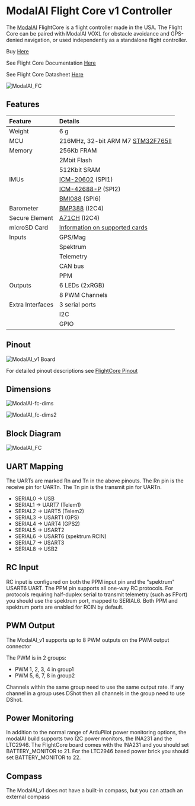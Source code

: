 # ModalAI Flight Core v1 Controller

The [ModalAI](http://www.modalai.com/) FlightCore is a flight controller made in the USA. 
The Flight Core can be paired with ModalAI VOXL for obstacle avoidance and GPS-denied navigation, or used independently as a standalone flight controller.

Buy [Here](https://www.modalai.com/products/flight-core)

See Flight Core Documentation [Here](https://docs.modalai.com/flight-core/)

See Flight Core Datasheet [Here](https://docs.modalai.com/flight-core-datasheets/)

![ModalAI_FC](flight-core.jpg "modal-fc")

## Features

| Feature          | Details                                                                                                                                                         |
|:-----------------|:----------------------------------------------------------------------------------------------------------------------------------------------------------------|
| Weight           | 6 g                                                                                                                                                             |
| MCU              | 216MHz, 32-bit ARM M7 [STM32F765II](https://www.st.com/en/microcontrollers-microprocessors/stm32f765ii.html)                                                    |
| Memory           | 256Kb FRAM                                                                                                                                                      |
|                  | 2Mbit Flash                                                                                                                                                     |
|                  | 512Kbit SRAM                                                                                                                                                    |
| IMUs             | [ICM-20602](https://www.invensense.com/products/motion-tracking/6-axis/icm-20602/) (SPI1)                                                                       |
|                  | [ICM-42688-P](https://invensense.tdk.com/products/motion-tracking/6-axis/icm-42688-p/) (SPI2)                                                                   |
|                  | [BMI088](https://www.bosch-sensortec.com/bst/products/all_products/bmi088_1) (SPI6)                                                                             |
| Barometer        | [BMP388](https://www.bosch-sensortec.com/bst/products/all_products/bmp388) (I2C4)                                                                               |
| Secure Element   | [A71CH](https://www.nxp.com/products/security-and-authentication/authentication/plug-and-trust-the-fast-easy-way-to-deploy-secure-iot-connections:A71CH) (I2C4) |
| microSD Card     | [Information on supported cards](https://dev.px4.io/v1.9.0/en/log/logging.html#sd-cards)                                                                        |
| Inputs           | GPS/Mag                                                                                                                                                         |
|                  | Spektrum                                                                                                                                                        |
|                  | Telemetry                                                                                                                                                       |
|                  | CAN bus                                                                                                                                                         |
|                  | PPM                                                                                                                                                             |
| Outputs          | 6 LEDs (2xRGB)                                                                                                                                                  |
|                  | 8 PWM Channels                                                                                                                                                  |
| Extra Interfaces | 3 serial ports                                                                                                                                                  |
|                  | I2C                                                                                                                                                             |
|                  | GPIO                                                                                                                                                            |


## Pinout

![ModalAI_v1 Board](fc-overlay-top-144-dpi.jpg "ModalAI_v1")

For detailed pinout descriptions see [FlightCore Pinout](https://docs.modalai.com/flight-core-datasheets-connectors/)

## Dimensions

![ModalAI-fc-dims](flight_core_v1_imu_locations.png "modal-fc-dims")

![ModalAI_fc-dims2](flight-core-dims.png "modal-fc-dims2")

## Block Diagram

![ModalAI_FC](fc-dk-preliminary-datasheet.png "modal-fc-block")

## UART Mapping

The UARTs are marked Rn and Tn in the above pinouts. The Rn pin is the
receive pin for UARTn. The Tn pin is the transmit pin for UARTn.

 - SERIAL0 -> USB
 - SERIAL1 -> UART7 (Telem1)
 - SERIAL2 -> UART5 (Telem2)
 - SERIAL3 -> USART1 (GPS)
 - SERIAL4 -> UART4 (GPS2)
 - SERIAL5 -> USART2
 - SERIAL6 -> USART6 (spektrum RCIN)
 - SERIAL7 -> USART3
 - SERIAL8 -> USB2

## RC Input

RC input is configured on both the PPM input pin and the "spektrum"
USART6 UART. The PPM pin supports all one-way RC protocols. For
protocols requiring half-duplex serial to transmit telemetry (such as
FPort) you should use the spektrum port, mapped to SERIAL6. Both PPM
and spektrum ports are enabled for RCIN by default.

## PWM Output

The ModalAI_v1 supports up to 8 PWM outputs on the PWM output connector

The PWM is in 2 groups:

 - PWM 1, 2, 3, 4 in group1
 - PWM 5, 6, 7, 8 in group2

Channels within the same group need to use the same output rate. If
any channel in a group uses DShot then all channels in the group need
to use DShot.

## Power Monitoring

In addition to the normal range of ArduPilot power monitoring options,
the modalAI build supports two I2C power monitors, the INA231 and the
LTC2946. The FlightCore board comes with the INA231 and you should set
BATTERY_MONITOR to 21. For the LTC2946 based power brick you should
set BATTERY_MONITOR to 22.

## Compass

The ModalAI_v1 does not have a built-in compass, but you can attach an
external compass

